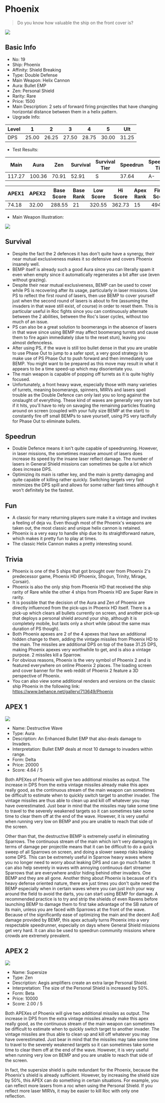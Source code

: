 # Phoenix

> Do you know how valuable the ship on the front cover is?

<img src="/ships/ship_19.png" style={{zoom:1}}/>

## Basic Info

- No: 19
- Ship: Phoenix
- Affinity: Shield Breaking
- Type: Double Defense
- Main Weapon: Helix Cannon
- Aura: Bullet EMP
- Zen: Personal Shield
- Rarity: Rare
- Price: 1500
- Main Description: 2 sets of forward firing projectiles that have changing horizontal distance between them in a helix pattern.
- Upgrade Info: 

| Level | 1 | 2 | 3 | 4 | 5 | Ult |
|--|--|--|--|--|--|--|
| DPS | 25.00 | 26.25 | 27.50 | 28.75 | 30.00 | 31.25 |

- Test Results: 

| Main | Aura | Zen | Survival | Survival Tier | Speedrun | Speedrun Tier | Fun | Fun Tier |
|--|--|--|--|--|--|--|--|--|
| 117.27 | 100.36 | 70.91 | 52.91 | S | 37.64 | A- | 40.91 | A |

| APEX1 | APEX2 | Base Score | Base Rank | Low Score | Hi Score | Apex Rank | Final Score | FinalRank |
|--|--|--|--|--|--|--|--|--|
| 74.18 | 32.00 | 288.55 | 21 | 320.55 | 362.73 | 15 | 494.18 | 13 |

- Main Weapon Illustration:

<img src="/illustration/main_19.gif" style={{zoom:1}}/>

## Survival

- Despite the fact the 2 defences it has don't quite have a synergy, their near mutual exclusiveness makes it so defensive and covers Phoenix insanely well.
- BEMP itself is already such a good Aura since you can literally spam it even when empty since it automatically regenerates a bit after use (even without grazing).
- Despite their near mutual exclusiveness, BEMP can be used to cover while PS is recovering after its usage, particularly in laser missions. Use PS to reflect the first round of lasers, then use BEMP to cover yourself just when the second round of lasers is about to fire (assuming the invaders in that wave still exist, of course) in order to reset them. This is particular useful in Roc fights since you can continuously alternate between the 2 abilities, between the Roc's laser cycles, without too much of an issue.
- PS can also be a great solution to boomerangs in the absence of lasers in that wave since using BEMP may affect boomerang turrets and cause them to fire again immediately (due to the reset stun), leaving you almost defenceless.
- After using PS, if the wave is still too bullet dense in that you are unable to use Phase Out to jump to a safer spot, a very good strategy is to make use of PS Phase Out to push forward and then immediately use BEMP. You might want to be prepared as this move may result in what it appears to be a time speed-up which may disorientate you.
- The main weapon is capable of popping off turrets as it is quite highly focused.
- Unfortunately, a front heavy wave, especially those with many varieties of turrets, meaning boomerangs, spinners, MIRVs and lasers spell trouble as the Double Defence can only last you so long against the onslaught of everything. These kind of waves are generally very rare but if it hits, you'll have to rely on savaging the remaining particles floating around on screen (coupled with your fully size BEMP at the start) to constantly fire off small BEMPs to save yourself, using PS very tactfully for Phase Out to eliminate bullets.

## Speedrun

- Double Defence means it isn't quite capable of speedrunning. However, in laser missions, the sometimes massive amount of lasers does increase its speed by the insane laser reflect damage. The number of lasers in General Shield missions can sometimes be quite a lot which does increase DPS.
- Optimizing its main is rather key, and the main is pretty damaging and quite capable of killing rather quickly. Switching targets very fast minimizes the DPS spill and allows for some rather fast times although it won't definitely be the fastest.

## Fun

- A classic for many returning players sure make it a vintage and invokes a feeling of deja vu. Even though most of the Phoenix's weapons are taken out, the most classic and unique helix cannon is retained.
- Phoenix is a very easy to handle ship due to its straightforward nature, which makes it pretty fun to play at times.
- The classic Helix Cannon makes a pretty interesting sound.

## Trivia

- Phoenix is one of the 5 ships that got brought over from Phoenix 2's predecessor game, Phoenix HD (Phoenix, Shogun, Trinity, Mirage, Corsair).
- Phoenix is also the only ship from Phoenix HD that received the ship rarity of Rare while the other 4 ships from Phoenix HD are Super Rare in rarity.
- It is possible that the decision of the Aura and Zen of Phoenix are directly influenced from the pick-ups in Phoenix HD itself. There is a pick-up which clears all bullets currently on screen, and another pick-up that deploys a personal shield around your ship, although it is completely mobile, but lasts only a short while (about the same max duration of PS though).
- Both Phoenix apexes are 2 of the 4 apexes that have an additional hidden change to them, adding the vintage missiles from Phoenix HD to the main. The missiles are additional DPS on top of the base 31.25 DPS, making Phoenix apexes very worthwhile to get, and is also a vintage purpose. 2 missiles kill a Sparrow.
- For obvious reasons, Phoenix is the very symbol of Phoenix 2 and is featured everywhere on online Phoenix 2 places. The loading screen and cover banner for the web reddit of Phoenix 2 feature a 3D perspective of Phoenix.
- You can also view some additional renders and versions on the classic ship Phoenix in the following link: https://www.behance.net/gallery/713649/Phoenix

## APEX 1

<img src="/ships/ship_19_apex_1.png" style={{zoom:1}}/>

- Name: Destructive Wave
- Type: Aura
- Description: An Enhanced Bullet EMP that also deals damage to Invaders.
- Interpretation: Bullet EMP deals at most 10 damage to invaders within range.
- Form: Delta
- Price: 20000
- Score: 4.64 / 5

Both APEXes of Phoenix will give two additional missiles as output. The increase in DPS from the extra vintage missiles already make this apex really good, as the continuous stream of the main weapon can sometimes be difficult to estimate when to quickly switch target to another invader. The vintage missiles are thus able to clean up and kill off whatever you may have overestimated. Just bear in mind that the missiles may take some time to travel to the severely weakened targets so it can sometimes take some time to clear them off at the end of the wave. However, it is very useful when running very low on BEMP and you are unable to reach that side of the screen.

Other than that, the destructive BEMP is extremely useful in eliminating Sparrows. The continuous stream of the main which isn't very damaging in terms of damage per projectile means that it can be difficult to do a quick sweep of all Sparrows on screen, and doing a slower sweep risks leaking some DPS. This can be extremely useful in Sparrow heavy waves where you no longer need to worry about leaking DPS and can go much faster. It can also help severely in waves with annoying continuous dart streamer Sparrows that are everywhere and/or hiding behind other invaders. One BEMP and they are all gone. Another thing about Phoenix is because of it's heavy defense oriented nature, there are just times you don't quite need the BEMP especially when in certain waves where you can just inch your way around the field to avoid the darts, you can start using BEMP for damage. A recommended practice is to try and strip the shields of even Ravens before launching BEMP to damage them to first take advantage of the SB nature of its main, unless you are faced with Sparrows at the front of the wave. Because of the significantly ease of optimizing the main and the decent AoE damage provided by BEMP, this apex actually turns Phoenix into a very respectable speedrunner, especially on days where General Shield missions get very hard. It can also be used to speedrun community missions where crowds are extremely prevalent.

## APEX 2

<img src="/ships/ship_19_apex_2.png" style={{zoom:1}}/>

- Name: Supersize
- Type: Zen
- Description: Aegis amplifiers create an extra large Personal Shield.
- Interpretation: The size of the Personal Shield is increased by 50%.
- Form: Beta
- Price: 10000
- Score: 2.00 / 5

Both APEXes of Phoenix will give two additional missiles as output. The increase in DPS from the extra vintage missiles already make this apex really good, as the continuous stream of the main weapon can sometimes be difficult to estimate when to quickly switch target to another invader. The vintage missiles are thus able to clean up and kill off whatever you may have overestimated. Just bear in mind that the missiles may take some time to travel to the severely weakened targets so it can sometimes take some time to clear them off at the end of the wave. However, it is very useful when running very low on BEMP and you are unable to reach that side of the screen.

In fact, the supersize shield is quite redundant for the Phoenix, because the Phoenix's shield is already sufficient. However, by increasing the shield size by 50%, this APEX can do something in certain situations. For example, you can reflect more lasers from a roc when using the Personal Shield. If you reflect more laser MIRVs, it may be easier to kill Roc with only one reflection.